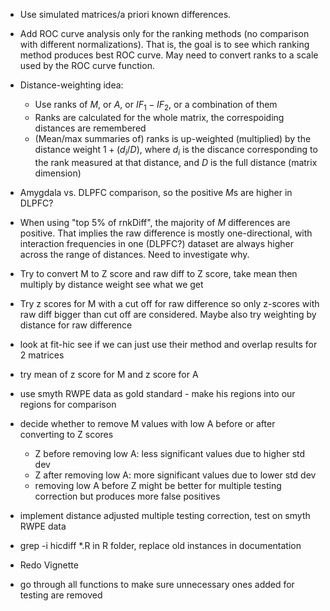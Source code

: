 + Use simulated matrices/a priori known differences.

+ Add ROC curve analysis only for the ranking methods (no comparison with different normalizations). That is, the goal is to see which ranking method produces best ROC curve. May need to convert ranks to a scale used by the ROC curve function.

+ Distance-weighting idea:  
    + Use ranks of $M$, or $A$, or $IF_1 - IF_2$, or a combination of them
    + Ranks are calculated for the whole matrix, the correspoiding distances are remembered
    + (Mean/max summaries of) ranks is up-weighted (multiplied) by the distance weight $1 + (d_i/D)$, where $d_i$ is the discance corresponding to the rank measured at that distance, and $D$ is the full distance (matrix dimension)


- Amygdala vs. DLPFC comparison, so the positive $M$s are higher in DLPFC? 

- When using "top 5% of rnkDiff", the majority of $M$ differences are positive. That implies the raw difference is mostly one-directional, with interaction frequencies in one (DLPFC?) dataset are always higher across the range of distances. Need to investigate why.


+ Try to convert M to Z score and raw diff to Z score, take mean then multiply by distance weight see what we get

+ Try z scores for M with a cut off for raw difference so only z-scores with raw diff bigger than cut off are considered. Maybe also try weighting by distance for raw difference

- look at fit-hic see if we can just use their method and overlap results for 2 matrices

- try mean of z score for M and z score for A

- use smyth RWPE data as gold standard - make his regions into our regions for comparison

- decide whether to remove M values with low A before or after converting to Z scores
  - Z before removing low A: less significant values due to higher std dev
  - Z after removing low A: more significant values due to lower std dev
  - removing low A before Z might be better for multiple testing correction but produces more false positives

- implement distance adjusted multiple testing correction, test on smyth RWPE data


- grep -i hicdiff *.R in R folder, replace old instances in documentation
- Redo Vignette
- go through all functions to make sure unnecessary ones added for testing are removed